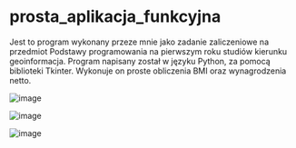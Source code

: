 # prosta_aplikacja_funkcyjna

Jest to program wykonany przeze mnie jako zadanie zaliczeniowe na przedmiot Podstawy programowania 
na pierwszym roku studiów kierunku geoinformacja. Program napisany został w języku Python, za pomocą 
biblioteki Tkinter. Wykonuje on proste obliczenia BMI oraz wynagrodzenia netto.

![image](https://user-images.githubusercontent.com/62958388/173605759-a0b1a182-8cfd-44ce-92fb-abbffcfafd8a.png)

![image](https://user-images.githubusercontent.com/62958388/173605963-e90f4a7a-7d09-42a4-bdfe-ff515ca5d4d1.png)

![image](https://user-images.githubusercontent.com/62958388/173605659-ecc00438-9505-45cc-9627-d3b8ca8c7e0f.png)
